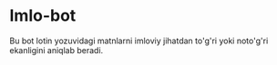 # Imlo-bot
Bu bot lotin yozuvidagi matnlarni imloviy jihatdan to'g'ri yoki noto'g'ri ekanligini aniqlab beradi.
